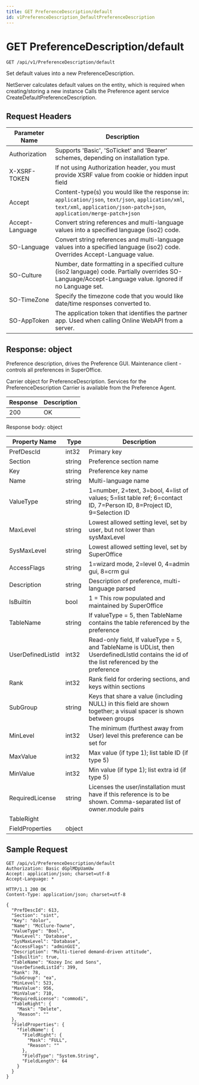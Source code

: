 ```yaml
---
title: GET PreferenceDescription/default
id: v1PreferenceDescription_DefaultPreferenceDescription
---
```


# GET PreferenceDescription/default

```http
GET /api/v1/PreferenceDescription/default
```

Set default values into a new PreferenceDescription.

NetServer calculates default values on the entity, which is required when creating/storing a new instance Calls the Preference agent service CreateDefaultPreferenceDescription.






## Request Headers

| Parameter Name | Description |
|----------------|-------------|
| Authorization  | Supports 'Basic', 'SoTicket' and 'Bearer' schemes, depending on installation type. |
| X-XSRF-TOKEN   | If not using Authorization header, you must provide XSRF value from cookie or hidden input field |
| Accept         | Content-type(s) you would like the response in: `application/json`, `text/json`, `application/xml`, `text/xml`, `application/json-patch+json`, `application/merge-patch+json` |
| Accept-Language | Convert string references and multi-language values into a specified language (iso2) code. |
| SO-Language | Convert string references and multi-language values into a specified language (iso2) code. Overrides Accept-Language value. |
| SO-Culture | Number, date formatting in a specified culture (iso2 language) code. Partially overrides SO-Language/Accept-Language value. Ignored if no Language set. |
| SO-TimeZone | Specify the timezone code that you would like date/time responses converted to. |
| SO-AppToken | The application token that identifies the partner app. Used when calling Online WebAPI from a server. |


## Response: object

Preference description, drives the Preference GUI. Maintenance client - controls all preferences in SuperOffice.



Carrier object for PreferenceDescription.
Services for the PreferenceDescription Carrier is available from the <see cref="T:SuperOffice.CRM.Services.IPreferenceAgent">Preference Agent</see>.

| Response | Description |
|----------------|-------------|
| 200 | OK |

Response body: object

| Property Name | Type |  Description |
|----------------|------|--------------|
| PrefDescId | int32 | Primary key |
| Section | string | Preference section name |
| Key | string | Preference key name |
| Name | string | Multi-language name |
| ValueType | string | 1=number, 2=text, 3=bool, 4=list of values; 5=list table ref; 6=contact ID, 7=Person ID, 8=Project ID, 9=Selection ID |
| MaxLevel | string | Lowest allowed setting level, set by user, but not lower than sysMaxLevel |
| SysMaxLevel | string | Lowest allowed setting level, set by SuperOffice |
| AccessFlags | string | 1=wizard mode, 2=level 0, 4=admin gui, 8=crm gui |
| Description | string | Description of preference, multi-language parsed |
| IsBuiltin | bool | 1 = This row populated and maintained by SuperOffice |
| TableName | string | If valueType = 5, then TableName contains the table referenced by the preference |
| UserDefinedListId | int32 | Read-only field, If valueType = 5, and TableName is UDList, then UserdefinedLIstId contains the id of the list referenced by the preference |
| Rank | int32 | Rank field for ordering sections, and keys within sections |
| SubGroup | string | Keys that share a value (including NULL) in this field are shown together; a visual spacer is shown between groups |
| MinLevel | int32 | The minimum (furthest away from User) level this preference can be set for |
| MaxValue | int32 | Max value (if type 1); list table ID (if type 5) |
| MinValue | int32 | Min value (if type 1); list extra id (if type 5) |
| RequiredLicense | string | Licenses the user/installation must have if this reference is to be shown. Comma-separated list of owner.module pairs |
| TableRight |  |  |
| FieldProperties | object |  |

## Sample Request

```http!
GET /api/v1/PreferenceDescription/default
Authorization: Basic dGplMDpUamUw
Accept: application/json; charset=utf-8
Accept-Language: *
```

```http_
HTTP/1.1 200 OK
Content-Type: application/json; charset=utf-8

{
  "PrefDescId": 613,
  "Section": "sint",
  "Key": "dolor",
  "Name": "McClure-Towne",
  "ValueType": "Bool",
  "MaxLevel": "Database",
  "SysMaxLevel": "Database",
  "AccessFlags": "adminGUI",
  "Description": "Multi-tiered demand-driven attitude",
  "IsBuiltin": true,
  "TableName": "Kozey Inc and Sons",
  "UserDefinedListId": 399,
  "Rank": 78,
  "SubGroup": "ea",
  "MinLevel": 523,
  "MaxValue": 956,
  "MinValue": 710,
  "RequiredLicense": "commodi",
  "TableRight": {
    "Mask": "Delete",
    "Reason": ""
  },
  "FieldProperties": {
    "fieldName": {
      "FieldRight": {
        "Mask": "FULL",
        "Reason": ""
      },
      "FieldType": "System.String",
      "FieldLength": 64
    }
  }
}
```
